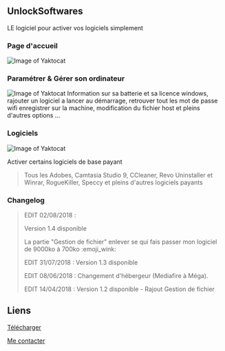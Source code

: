 ## UnlockSoftwares

LE logiciel pour activer vos logiciels simplement

### Page d'accueil
![Image of Yaktocat](https://image.noelshack.com/fichiers/2018/31/2/1533060986-screenshot-1.jpg)


### Paramétrer & Gérer son ordinateur
![Image of Yaktocat](https://image.noelshack.com/fichiers/2018/31/2/1533060711-screenshot-3.jpg)
Information sur sa batterie et sa licence windows, rajouter un logiciel a lancer au démarrage, retrouver tout les mot de passe wifi enregistrer sur la machine, modification du fichier host et pleins d'autres options ...

### Logiciels

![Image of Yaktocat](https://image.noelshack.com/fichiers/2018/31/2/1533060711-screenshot-2.jpg)

Activer certains logiciels de base payant
> Tous les Adobes, Camtasia Studio 9, CCleaner, Revo Uninstaller et Winrar, RogueKiller, Speccy 
> et pleins d'autres logiciels payants




### Changelog
>
> EDIT 02/08/2018 :
>
> Version 1.4 disponible
>
> La partie "Gestion de fichier" enlever se qui fais passer mon logiciel de 9000ko à 700ko :emoji_wink:
>
> EDIT 31/07/2018 : Version 1.3 disponible
>
> EDIT 08/06/2018 : Changement d'hébergeur (Mediafire à Méga).
>
> EDIT 14/04/2018 : Version 1.2 disponible - Rajout Gestion de fichier
>


## Liens

[Télécharger](https://github.com/ABOATDev/UnlockSoftwares/raw/master/UnlockSoftwares.exe)

[Me contacter](https://github.com/ABOATDev/UnlockSoftwares/issues/new)
